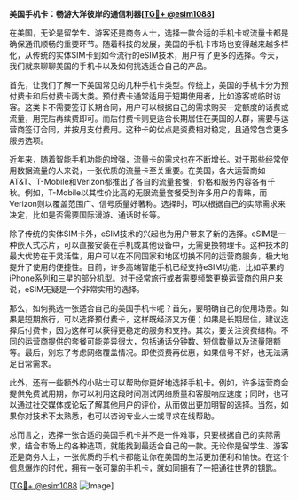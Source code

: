 **美国手机卡：畅游大洋彼岸的通信利器[[TG💪+ @esim1088](https://t.me/s/esim1088)]**

在美国，无论是留学生、游客还是商务人士，选择一款合适的手机卡或流量卡都是确保通讯顺畅的重要环节。随着科技的发展，美国的手机卡市场也变得越来越多样化，从传统的实体SIM卡到如今流行的eSIM技术，用户有了更多的选择。今天，我们就来聊聊美国的手机卡以及如何挑选适合自己的产品。

首先，让我们了解一下美国常见的几种手机卡类型。传统上，美国的手机卡分为预付费卡和后付费卡两大类。预付费卡通常适用于短期使用者，比如游客或临时访客。这类卡不需要签订长期合同，用户可以根据自己的需求购买一定额度的话费或流量，用完后再续费即可。而后付费卡则更适合长期居住在美国的人群，需要与运营商签订合同，并按月支付费用。这种卡的优点是资费相对稳定，且通常包含更多服务选项。

近年来，随着智能手机功能的增强，流量卡的需求也在不断增长。对于那些经常使用数据流量的人来说，一张优质的流量卡至关重要。在美国，各大运营商如AT&T、T-Mobile和Verizon都推出了各自的流量套餐，价格和服务内容各有千秋。例如，T-Mobile以其性价比高的无限流量套餐受到许多用户的青睐，而Verizon则以覆盖范围广、信号质量好著称。选择时，可以根据自己的实际需求来决定，比如是否需要国际漫游、通话时长等。

除了传统的实体SIM卡外，eSIM技术的兴起也为用户带来了新的选择。eSIM是一种嵌入式芯片，可以直接安装在手机或其他设备中，无需更换物理卡。这种技术的最大优势在于灵活性，用户可以在不同国家和地区切换不同的运营商服务，极大地提升了使用的便捷性。目前，许多高端智能手机已经支持eSIM功能，比如苹果的iPhone系列和三星的部分机型。对于经常旅行或者需要频繁更换运营商的用户来说，eSIM无疑是一个非常实用的选择。

那么，如何挑选一张适合自己的美国手机卡呢？首先，要明确自己的使用场景。如果是短期旅行，可以选择预付费卡，这样既经济又方便；如果是长期居住，建议选择后付费卡，因为这样可以获得更稳定的服务和支持。其次，要关注资费结构。不同的运营商提供的套餐可能差异很大，包括通话分钟数、短信数量以及流量限额等。最后，别忘了考虑网络覆盖情况。即使资费再优惠，如果信号不好，也无法满足日常需求。

此外，还有一些额外的小贴士可以帮助你更好地选择手机卡。例如，许多运营商会提供免费试用期，你可以利用这段时间测试网络质量和客服响应速度；同时，也可以通过社交媒体或论坛了解其他用户的评价，从而做出更加明智的选择。当然，如果你对技术不太熟悉，也可以咨询专业人士或寻求在线帮助。

总而言之，选择一张合适的美国手机卡并不是一件难事，只要根据自己的实际需求，结合市场上的各种选项，就能找到最适合自己的一款。无论你是留学生、游客还是商务人士，一张优质的手机卡都能让你在美国的生活更加便利和愉快。在这个信息爆炸的时代，拥有一张可靠的手机卡，就如同拥有了一把通往世界的钥匙。

[[TG💪+ @esim1088](https://t.me/s/esim1088) ![Image](https://i.postimg.cc/4NQfJmqS/Snipaste-2025-05-13-00-14-12.png)]